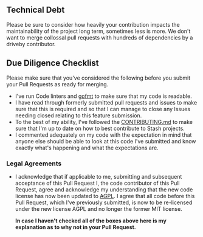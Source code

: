 
## Technical Debt
Please be sure to consider how heavily your contribution impacts the maintainability of the project long term, sometimes less is more.  We don't want to merge collossal pull requests with hundreds of dependencies by a driveby contributor.

## Due Diligence Checklist
Please make sure that you've considered the following before you submit your Pull Requests as ready for merging.
* I've run Code linters and [gofmt](https://golang.org/cmd/gofmt/) to make sure that my code is readable.
* I have read through formerly submitted pull requests and issues to make sure that this is required and so that I can manage to close any Issues needing closed relating to this feature submission.
* To the best of my ability, I've followed the [CONTRIBUTING.md](/CONTRIBUTING.md) to make sure that I'm up to date on how to best contribute to Stash projects.
* I  commented adequately on my code with the expectation in mind that anyone else should be able to look at this code I've submitted and know exactly what's happening and what the expectations are.

### Legal Agreements
* I acknowledge that if applicable to me, submitting and subsequent acceptance of this Pull Request I, the code contributor of this Pull Request, agree and acknowledge my understanding that the new code license has now been updated to [AGPL](/LICENSE.md). I agree that all code before this Pull Request, which I've previously submitted, is now to be re-licensed under the new license AGPL and no longer the former MIT license.

  <!-- Explain why you may not have checked all of the above boxes. -->
  **In case I haven't checked all of the boxes above here is my explanation as to why not in your Pull Request.**
  

